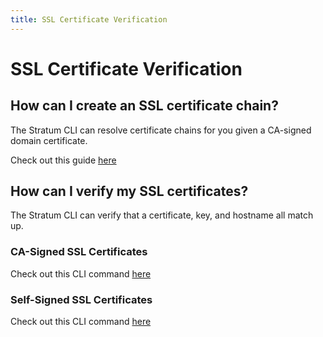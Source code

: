 ```yaml
---
title: SSL Certificate Verification
---
```


# SSL Certificate Verification

## How can I create an SSL certificate chain?

The Stratum CLI can resolve certificate chains for you given a CA-signed domain certificate.

Check out this guide [here](/guides/self-service-SSL.md)

## How can I verify my SSL certificates?

The Stratum CLI can verify that a certificate, key, and hostname all match up.

### CA-Signed SSL Certificates

Check out this CLI command [here](https://resources.catalyze.io/paas/paas-cli-reference/ssl-verify/)

### Self-Signed SSL Certificates

Check out this CLI command [here](https://resources.catalyze.io/paas/paas-cli-reference/ssl-verify/)
